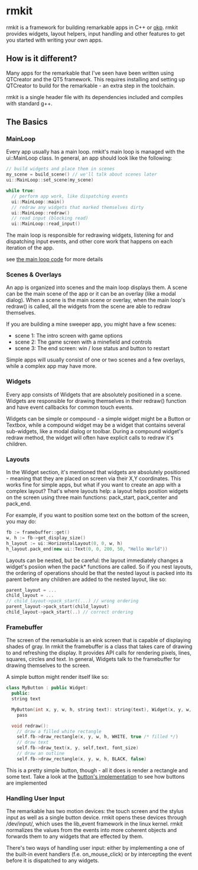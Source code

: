 # rmkit

rmkit is a framework for building remarkable apps in C++ or
[okp](https://github.com/raisjn/okp). rmkit provides widgets, layout helpers,
input handling and other features to get you started with writing your own
apps.

## How is it different?

Many apps for the remarkable that I've seen have been written using QTCreator
and the QT5 framework. This requires installing and setting up QTCreator to
build for the remarkable - an extra step in the toolchain.

rmkit is a single header file with its dependencies included and compiles with
standard g++.

## The Basics

### MainLoop

Every app usually has a main loop. rmkit's main loop is managed with the
ui::MainLoop class. In general, an app should look like the following:

```cpp
// build widgets and place them in scenes
my_scene = build_scene() // we'll talk about scenes later
ui::MainLoop::set_scene(my_scene)

while true:
  // perform app work, like dispatching events
  ui::MainLoop::main()
  // redraw any widgets that marked themselves dirty
  ui::MainLoop::redraw()
  // read input (blocking read)
  ui::MainLoop::read_input()
```

The main loop is responsible for redrawing widgets, listening for and
dispatching input events, and other core work that happens on each iteration of
the app.

see [the main loop code](src/rmkit/ui/main_loop.cpy) for more details

### Scenes & Overlays

An app is organized into scenes and the main loop displays them. A scene can be
the main scene of the app or it can be an overlay (like a modal dialog). When a
scene is the main scene or overlay, when the main loop's redraw() is called,
all the widgets from the scene are able to redraw themselves.

If you are building a mine sweeper app, you might have a few scenes:

* scene 1: The intro screen with game options
* scene 2: The game screen with a minefield and controls
* scene 3: The end screen: win / lose status and button to restart

Simple apps will usually consist of one or two scenes and a few overlays, while
a complex app may have more.

### Widgets

Every app consists of Widgets that are absolutely positioned in a scene.
Widgets are responsible for drawing themselves in their redraw() function and
have event callbacks for common touch events.

Widgets can be simple or compound - a simple widget might be a Button or
Textbox, while a compound widget may be a widget that contains several
sub-widgets, like a modal dialog or toolbar. During a compound widget's redraw
method, the widget will often have explicit calls to redraw it's children.

### Layouts

In the Widget section, it's mentioned that widgets are absolutely positioned -
meaning that they are placed on screen via their X,Y coordinates. This works
fine for simple apps, but what if you want to create an app with a complex
layout?  That's where layouts help: a layout helps position widgets on the
screen using three main functions: pack\_start, pack\_center and pack\_end.

For example, if you want to position some text on the bottom of the screen,
you may do:

```cpp
fb := framebuffer::get()
w, h := fb->get_display_size()
h_layout := ui::HorizontalLayout(0, 0, w, h)
h_layout.pack_end(new ui::Text(0, 0, 200, 50, "Hello World"))
```

Layouts can be nested, but be careful: the layout immediately changes
a widget's posiion when the pack\* functions are called. So if you nest
layouts, the ordering of operations should be that the nested layout
is packed into its parent before any children are added to the nested
layout, like so:

```cpp
parent_layout = ...
child_layout = ...
// child_layout->pack_start(...) // wrong ordering
parent_layout->pack_start(child_layout)
child_layout->pack_start(..) // correct ordering
```

### Framebuffer

The screen of the remarkable is an eink screen that is capable of displaying
shades of gray. In rmkit the framebuffer is a class that takes care of drawing
to and refreshing the display. It provides API calls for rendering pixels,
lines, squares, circles and text. In general, Widgets talk to the framebuffer
for drawing themselves to the screen.

A simple button might render itself like so:

```cpp
class MyButton : public Widget:
  public:
  string text

  MyButton(int x, y, w, h, string text): string(text), Widget(x, y, w, h):
    pass

  void redraw():
    // draw a filled white rectangle
    self.fb->draw_rectangle(x, y, w, h, WHITE, true /* filled */)
    // draw text
    self.fb->draw_text(x, y, self,text, font_size)
    // draw an outline
    self.fb->draw_rectangle(x, y, w, h, BLACK, false)
```

This is a pretty simple button, though - all it does is render a rectangle and
some text. Take a look at the [button's
implementation](src/rmkit/ui/button.cpy) to see how buttons are implemented


### Handling User Input

The remarkable has two motion devices: the touch screen and the stylus input as
well as a single button device. rmkit opens these devices through /dev/input/,
which uses the lib_event framework in the linux kernel. rmkit normalizes
the values from the events into more coherent objects and forwards them to
any widgets that are effected by them.

There's two ways of handling user input: either by implementing a one of the
built-in event handlers (f.e. on_mouse_click) or by intercepting the event
before it is dispatched to any widgets.

